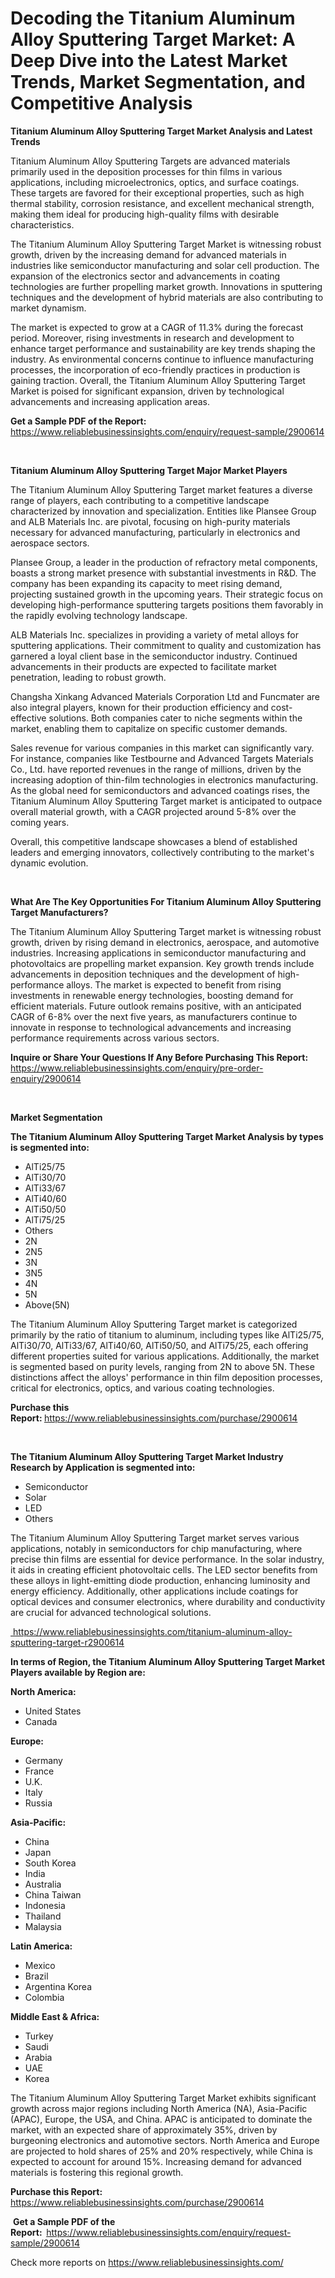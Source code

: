 <p><h1>Decoding the Titanium Aluminum Alloy Sputtering Target Market: A Deep Dive into the Latest Market Trends, Market Segmentation, and Competitive Analysis</h1></p><p><strong>Titanium Aluminum Alloy Sputtering Target Market Analysis and Latest Trends</strong></p>
<p><p>Titanium Aluminum Alloy Sputtering Targets are advanced materials primarily used in the deposition processes for thin films in various applications, including microelectronics, optics, and surface coatings. These targets are favored for their exceptional properties, such as high thermal stability, corrosion resistance, and excellent mechanical strength, making them ideal for producing high-quality films with desirable characteristics.</p><p>The Titanium Aluminum Alloy Sputtering Target Market is witnessing robust growth, driven by the increasing demand for advanced materials in industries like semiconductor manufacturing and solar cell production. The expansion of the electronics sector and advancements in coating technologies are further propelling market growth. Innovations in sputtering techniques and the development of hybrid materials are also contributing to market dynamism.</p><p>The market is expected to grow at a CAGR of 11.3% during the forecast period. Moreover, rising investments in research and development to enhance target performance and sustainability are key trends shaping the industry. As environmental concerns continue to influence manufacturing processes, the incorporation of eco-friendly practices in production is gaining traction. Overall, the Titanium Aluminum Alloy Sputtering Target Market is poised for significant expansion, driven by technological advancements and increasing application areas.</p></p>
<p><strong>Get a Sample PDF of the Report:&nbsp;</strong> <a href="https://www.reliablebusinessinsights.com/enquiry/request-sample/2900614?utm_campaign=3062&utm_medium=2&utm_source=Github&utm_content=ia&utm_term=16032025&utm_id=titanium-aluminum-alloy-sputtering-target">https://www.reliablebusinessinsights.com/enquiry/request-sample/2900614</a></p>
<p>&nbsp;</p>
<p><strong>Titanium Aluminum Alloy Sputtering Target Major Market Players</strong></p>
<p><p>The Titanium Aluminum Alloy Sputtering Target market features a diverse range of players, each contributing to a competitive landscape characterized by innovation and specialization. Entities like Plansee Group and ALB Materials Inc. are pivotal, focusing on high-purity materials necessary for advanced manufacturing, particularly in electronics and aerospace sectors.</p><p>Plansee Group, a leader in the production of refractory metal components, boasts a strong market presence with substantial investments in R&D. The company has been expanding its capacity to meet rising demand, projecting sustained growth in the upcoming years. Their strategic focus on developing high-performance sputtering targets positions them favorably in the rapidly evolving technology landscape.</p><p>ALB Materials Inc. specializes in providing a variety of metal alloys for sputtering applications. Their commitment to quality and customization has garnered a loyal client base in the semiconductor industry. Continued advancements in their products are expected to facilitate market penetration, leading to robust growth.</p><p>Changsha Xinkang Advanced Materials Corporation Ltd and Funcmater are also integral players, known for their production efficiency and cost-effective solutions. Both companies cater to niche segments within the market, enabling them to capitalize on specific customer demands.</p><p>Sales revenue for various companies in this market can significantly vary. For instance, companies like Testbourne and Advanced Targets Materials Co., Ltd. have reported revenues in the range of millions, driven by the increasing adoption of thin-film technologies in electronics manufacturing. As the global need for semiconductors and advanced coatings rises, the Titanium Aluminum Alloy Sputtering Target market is anticipated to outpace overall material growth, with a CAGR projected around 5-8% over the coming years.</p><p>Overall, this competitive landscape showcases a blend of established leaders and emerging innovators, collectively contributing to the market's dynamic evolution.</p></p>
<p>&nbsp;</p>
<p><strong>What Are The Key Opportunities For Titanium Aluminum Alloy Sputtering Target Manufacturers?</strong></p>
<p><p>The Titanium Aluminum Alloy Sputtering Target market is witnessing robust growth, driven by rising demand in electronics, aerospace, and automotive industries. Increasing applications in semiconductor manufacturing and photovoltaics are propelling market expansion. Key growth trends include advancements in deposition techniques and the development of high-performance alloys. The market is expected to benefit from rising investments in renewable energy technologies, boosting demand for efficient materials. Future outlook remains positive, with an anticipated CAGR of 6-8% over the next five years, as manufacturers continue to innovate in response to technological advancements and increasing performance requirements across various sectors.</p></p>
<p><strong>Inquire or Share Your Questions If Any Before Purchasing This Report:</strong> <a href="https://www.reliablebusinessinsights.com/enquiry/pre-order-enquiry/2900614?utm_campaign=3062&utm_medium=2&utm_source=Github&utm_content=ia&utm_term=16032025&utm_id=titanium-aluminum-alloy-sputtering-target">https://www.reliablebusinessinsights.com/enquiry/pre-order-enquiry/2900614</a></p>
<p>&nbsp;</p>
<p><strong>Market Segmentation</strong></p>
<p><strong>The Titanium Aluminum Alloy Sputtering Target Market Analysis by types is segmented into:</strong></p>
<p><ul><li>AlTi25/75</li><li>AlTi30/70</li><li>AlTi33/67</li><li>AlTi40/60</li><li>AlTi50/50</li><li>AlTi75/25</li><li>Others</li><li>2N</li><li>2N5</li><li>3N</li><li>3N5</li><li>4N</li><li>5N</li><li>Above(5N)</li></ul></p>
<p><p>The Titanium Aluminum Alloy Sputtering Target market is categorized primarily by the ratio of titanium to aluminum, including types like AlTi25/75, AlTi30/70, AlTi33/67, AlTi40/60, AlTi50/50, and AlTi75/25, each offering different properties suited for various applications. Additionally, the market is segmented based on purity levels, ranging from 2N to above 5N. These distinctions affect the alloys' performance in thin film deposition processes, critical for electronics, optics, and various coating technologies.</p></p>
<p><strong>Purchase this Report:&nbsp;</strong><a href="https://www.reliablebusinessinsights.com/purchase/2900614?utm_campaign=3062&utm_medium=2&utm_source=Github&utm_content=ia&utm_term=16032025&utm_id=titanium-aluminum-alloy-sputtering-target">https://www.reliablebusinessinsights.com/purchase/2900614</a></p>
<p>&nbsp;</p>
<p><strong>The Titanium Aluminum Alloy Sputtering Target Market Industry Research by Application is segmented into:</strong></p>
<p><ul><li>Semiconductor</li><li>Solar</li><li>LED</li><li>Others</li></ul></p>
<p><p>The Titanium Aluminum Alloy Sputtering Target market serves various applications, notably in semiconductors for chip manufacturing, where precise thin films are essential for device performance. In the solar industry, it aids in creating efficient photovoltaic cells. The LED sector benefits from these alloys in light-emitting diode production, enhancing luminosity and energy efficiency. Additionally, other applications include coatings for optical devices and consumer electronics, where durability and conductivity are crucial for advanced technological solutions.</p></p>
<p><a href="https://www.reliablebusinessinsights.com/titanium-aluminum-alloy-sputtering-target-r2900614?utm_campaign=3062&utm_medium=2&utm_source=Github&utm_content=ia&utm_term=16032025&utm_id=titanium-aluminum-alloy-sputtering-target">&nbsp;https://www.reliablebusinessinsights.com/titanium-aluminum-alloy-sputtering-target-r2900614</a></p>
<p><strong>In terms of Region, the Titanium Aluminum Alloy Sputtering Target Market Players available by Region are:</strong></p>
<p>
    <p> <strong> North America: </strong>
        <ul>
            <li>United States</li>
            <li>Canada</li>
        </ul>
        </p> 
    <p> <strong> Europe: </strong>
        <ul>
            <li>Germany</li>
            <li>France</li>
            <li>U.K.</li>
            <li>Italy</li>
            <li>Russia</li>
        </ul>
        </p> 
    <p> <strong> Asia-Pacific: </strong>
        <ul>
            <li>China</li>
            <li>Japan</li>
            <li>South Korea</li>
            <li>India</li>
            <li>Australia</li>
            <li>China Taiwan</li>
            <li>Indonesia</li>
            <li>Thailand</li>
            <li>Malaysia</li>
        </ul>
        </p> 
    <p> <strong> Latin America: </strong>
        <ul>
            <li>Mexico</li>
            <li>Brazil</li>
            <li>Argentina Korea</li>
            <li>Colombia</li>
        </ul>
        </p> 
    <p> <strong> Middle East & Africa: </strong>
        <ul>
            <li>Turkey</li>
            <li>Saudi</li>
            <li>Arabia</li>
            <li>UAE</li>
            <li>Korea</li>
        </ul>
    </p>
    </p>
<p><p>The Titanium Aluminum Alloy Sputtering Target Market exhibits significant growth across major regions including North America (NA), Asia-Pacific (APAC), Europe, the USA, and China. APAC is anticipated to dominate the market, with an expected share of approximately 35%, driven by burgeoning electronics and automotive sectors. North America and Europe are projected to hold shares of 25% and 20% respectively, while China is expected to account for around 15%. Increasing demand for advanced materials is fostering this regional growth.</p></p>
<p><strong>Purchase this Report: </strong><a href="https://www.reliablebusinessinsights.com/purchase/2900614?utm_campaign=3062&utm_medium=2&utm_source=Github&utm_content=ia&utm_term=16032025&utm_id=titanium-aluminum-alloy-sputtering-target">https://www.reliablebusinessinsights.com/purchase/2900614</a></p>
<p>&nbsp;<strong>Get a Sample PDF of the Report:&nbsp;&nbsp;</strong><a href="https://www.reliablebusinessinsights.com/enquiry/request-sample/2900614?utm_campaign=3062&utm_medium=2&utm_source=Github&utm_content=ia&utm_term=16032025&utm_id=titanium-aluminum-alloy-sputtering-target">https://www.reliablebusinessinsights.com/enquiry/request-sample/2900614</a></p>
<p><strong></strong></p>
<p>Check more reports on <a href="https://www.reliablebusinessinsights.com/?utm_campaign=3062&utm_medium=2&utm_source=Github&utm_content=ia&utm_term=16032025&utm_id=titanium-aluminum-alloy-sputtering-target">https://www.reliablebusinessinsights.com/</a></p>